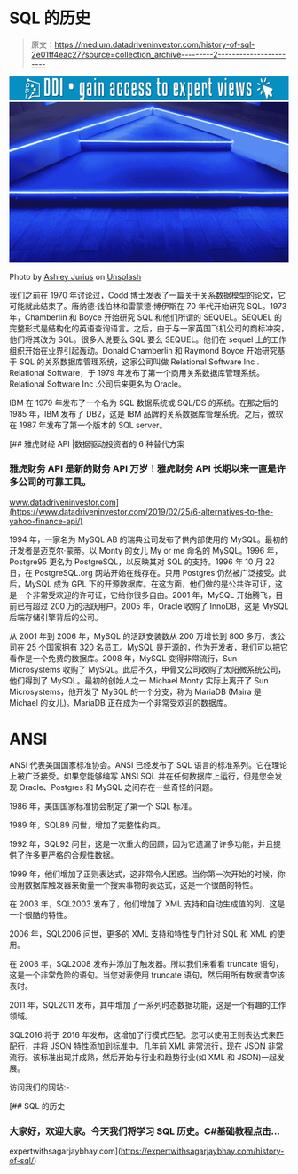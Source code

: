 # SQL 的历史

> 原文：<https://medium.datadriveninvestor.com/history-of-sql-2e01ff4eac27?source=collection_archive---------2----------------------->

[![](img/05cbba8f12cd90ad849ac099e79ae7a4.png)](http://www.track.datadriveninvestor.com/1B9E)![](img/1573741e5b4c9704827cbe7256e00fb3.png)

Photo by [Ashley Jurius](https://unsplash.com/@ashleyjurius?utm_source=medium&utm_medium=referral) on [Unsplash](https://unsplash.com?utm_source=medium&utm_medium=referral)

我们之前在 1970 年讨论过，Codd 博士发表了一篇关于关系数据模型的论文，它可能就此结束了。唐纳德·钱伯林和雷蒙德·博伊斯在 70 年代开始研究 SQL。1973 年，Chamberlin 和 Boyce 开始研究 SQL 和他们所谓的 SEQUEL。SEQUEL 的完整形式是结构化的英语查询语言。之后，由于与一家英国飞机公司的商标冲突，他们将其改为 SQL。很多人说要么 SQL 要么 SEQUEL。他们在 sequel 上的工作组织开始在业界引起轰动。Donald Chamberlin 和 Raymond Boyce 开始研究基于 SQL 的关系数据库管理系统，这家公司叫做 Relational Software Inc . Relational Software，于 1979 年发布了第一个商用关系数据库管理系统。Relational Software Inc .公司后来更名为 Oracle。

IBM 在 1979 年发布了一个名为 SQL 数据系统或 SQL/DS 的系统。在那之后的 1985 年，IBM 发布了 DB2，这是 IBM 品牌的关系数据库管理系统。之后，微软在 1987 年发布了第一个版本的 SQL server。

[](https://www.datadriveninvestor.com/2019/02/25/6-alternatives-to-the-yahoo-finance-api/) [## 雅虎财经 API |数据驱动投资者的 6 种替代方案

### 雅虎财务 API 是新的财务 API 万岁！雅虎财务 API 长期以来一直是许多公司的可靠工具。

www.datadriveninvestor.com](https://www.datadriveninvestor.com/2019/02/25/6-alternatives-to-the-yahoo-finance-api/) 

1994 年，一家名为 MySQL AB 的瑞典公司发布了供内部使用的 MySQL。最初的开发者是迈克尔·蒙蒂。以 Monty 的女儿 My or me 命名的 MySQL。1996 年，Postgre95 更名为 PostgreSQL，以反映其对 SQL 的支持。1996 年 10 月 22 日，在 PostgreSQL.org 网站开始在线存在。只用 Postgres 仍然被广泛接受。此后，MySQL 成为 GPL 下的开源数据库。在这方面，他们做的是公共许可证，这是一个非常受欢迎的许可证，它给你很多自由。2001 年，MySQL 开始腾飞，目前已有超过 200 万的活跃用户。2005 年，Oracle 收购了 InnoDB，这是 MySQL 后端存储引擎背后的公司。

从 2001 年到 2006 年，MySQL 的活跃安装数从 200 万增长到 800 多万，该公司在 25 个国家拥有 320 名员工。MySQL 是开源的，作为开发者，我们可以把它看作是一个免费的数据库。2008 年，MySQL 变得非常流行，Sun Microsystems 收购了 MySQL。此后不久，甲骨文公司收购了太阳微系统公司，他们得到了 MySQL。最初的创始人之一 Michael Monty 实际上离开了 Sun Microsystems，他开发了 MySQL 的一个分支，称为 MariaDB (Maira 是 Michael 的女儿)。MariaDB 正在成为一个非常受欢迎的数据库。

# **ANSI**

ANSI 代表美国国家标准协会。ANSI 已经发布了 SQL 语言的标准系列。它在理论上被广泛接受。如果您能够编写 ANSI SQL 并在任何数据库上运行，但是您会发现 Oracle、Postgres 和 MySQL 之间存在一些奇怪的问题。

1986 年，美国国家标准协会制定了第一个 SQL 标准。

1989 年，SQL89 问世，增加了完整性约束。

1992 年，SQL92 问世，这是一次重大的回顾，因为它遗漏了许多功能，并且提供了许多更严格的合规性数据。

1999 年，他们增加了正则表达式，这非常令人困惑。当你第一次开始的时候，你会用数据库触发器来衡量一个搜索事物的表达式，这是一个很酷的特性。

在 2003 年，SQL2003 发布了，他们增加了 XML 支持和自动生成值的列，这是一个很酷的特性。

2006 年，SQL2006 问世，更多的 XML 支持和特性专门针对 SQL 和 XML 的使用。

在 2008 年，SQL2008 发布并添加了触发器。所以我们来看看 truncate 语句，这是一个非常危险的语句。当您对表使用 truncate 语句，然后用所有数据清空该表时。

2011 年，SQL2011 发布，其中增加了一系列时态数据功能，这是一个有趣的工作领域。

SQL2016 将于 2016 年发布，这增加了行模式匹配。您可以使用正则表达式来匹配行，并将 JSON 特性添加到标准中。几年前 XML 非常流行，现在 JSON 非常流行。该标准出现并成熟，然后开始与行业和趋势行业(如 XML 和 JSON)一起发展。

访问我们的网站:-

 [## SQL 的历史

### 大家好，欢迎大家。今天我们将学习 SQL 历史。C#基础教程点击…

expertwithsagarjaybhay.com](https://expertwithsagarjaybhay.com/history-of-sql/)